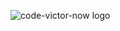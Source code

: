 ![code-victor-now logo](https://user-images.githubusercontent.com/8168962/146066829-1116c9ba-242d-4b0b-91a4-4b01109fc868.png)
